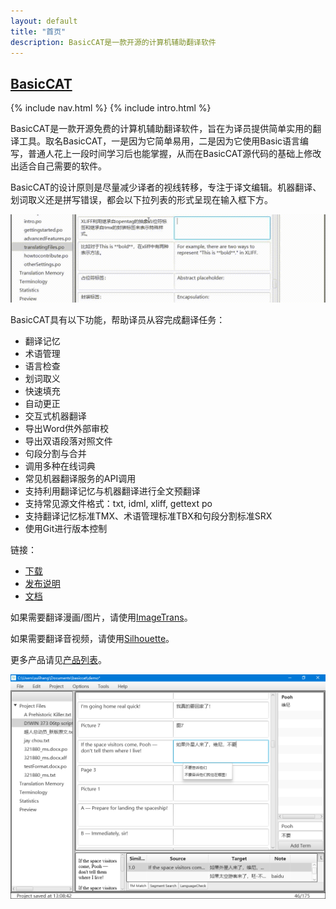 ```yaml
---
layout: default
title: "首页"
description: BasicCAT是一款开源的计算机辅助翻译软件
---
```




<div class="home">
	<section class="site-header">
		<h1 class="smallcap"><a class="site-title" href="{{ '/' | prepend: site.baseurl | prepend: site.url }}">BasicCAT</a></h1>
		{% include nav.html %}
		{% include intro.html %}
	</section>
</div>


BasicCAT是一款开源免费的计算机辅助翻译软件，旨在为译员提供简单实用的翻译工具。取名BasicCAT，一是因为它简单易用，二是因为它使用Basic语言编写，普通人花上一段时间学习后也能掌握，从而在BasicCAT源代码的基础上修改出适合自己需要的软件。

BasicCAT的设计原则是尽量减少译者的视线转移，专注于译文编辑。机器翻译、划词取义还是拼写错误，都会以下拉列表的形式呈现在输入框下方。

![demo](/album/demo.gif)

BasicCAT具有以下功能，帮助译员从容完成翻译任务：

* 翻译记忆
* 术语管理
* 语言检查
* 划词取义
* 快速填充
* 自动更正
* 交互式机器翻译
* 导出Word供外部审校
* 导出双语段落对照文件
* 句段分割与合并
* 调用多种在线词典
* 常见机器翻译服务的API调用
* 支持利用翻译记忆与机器翻译进行全文预翻译
* 支持常见源文件格式：txt, idml, xliff, gettext po
* 支持翻译记忆标准TMX、术语管理标准TBX和句段分割标准SRX
* 使用Git进行版本控制

链接：

* [下载](https://www.basiccat.org/zh/download)
* [发布说明](https://www.basiccat.org/zh/releasenote)
* [文档](https://docs.basiccat.org/zh_CN/latest/)

如果需要翻译漫画/图片，请使用[ImageTrans](/zh/imagetrans/)。

如果需要翻译音视频，请使用[Silhouette](/zh/silhouette/)。

更多产品请见[产品列表](/zh/products/)。

![截图](/album/main.png)



